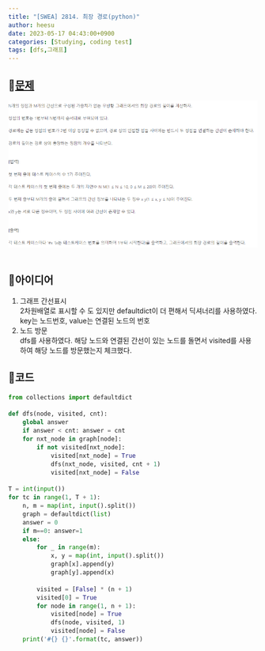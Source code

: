 ```yaml
---
title: "[SWEA] 2814. 최장 경로(python)"
author: heesu
date: 2023-05-17 04:43:00+0900
categories: [Studying, coding test]
tags: [dfs,그래프]
---
```

## 📌[문제](https://swexpertacademy.com/main/code/problem/problemDetail.do?problemLevel=3&contestProbId=AV7GOPPaAeMDFAXB&categoryId=AV7GOPPaAeMDFAXB&categoryType=CODE&problemTitle=&orderBy=PASS_RATE&selectCodeLang=PYTHON&select-1=3&pageSize=10&pageIndex=11)
![Alt text](https://github.com/skagmltn7/practice_coding_test/blob/main/SWEA/img/problem_2814.PNG?raw=true)
<br><br>

## 💪아이디어<br>
1. 그래프 간선표시<br>
2차원배열로 표시할 수 도 있지만 defaultdict이 더 편해서 딕셔너리를 사용하였다. key는 노드번호, value는 연결된 노드의 번호
2. 노드 방문<br>
dfs를 사용하였다. 해당 노드와 연결된 간선이 있는 노드를 돌면서 visited를 사용하여 해당 노드를 방문했는지 체크했다.
## 🥂코드

```python
from collections import defaultdict

def dfs(node, visited, cnt):
    global answer
    if answer < cnt: answer = cnt
    for nxt_node in graph[node]:
        if not visited[nxt_node]:
            visited[nxt_node] = True
            dfs(nxt_node, visited, cnt + 1)
            visited[nxt_node] = False

T = int(input())
for tc in range(1, T + 1):
    n, m = map(int, input().split())
    graph = defaultdict(list)
    answer = 0
    if m==0: answer=1
    else:
        for _ in range(m):
            x, y = map(int, input().split())
            graph[x].append(y)
            graph[y].append(x)

        visited = [False] * (n + 1)
        visited[0] = True
        for node in range(1, n + 1):
            visited[node] = True
            dfs(node, visited, 1)
            visited[node] = False
    print('#{} {}'.format(tc, answer))
```